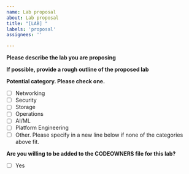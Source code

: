```yaml
---
name: Lab proposal
about: Lab proposal
title: "[LAB] "
labels: 'proposal'
assignees: ''

---
```


**Please describe the lab you are proposing**
<!-- A clear and concise description of the lab and it's goals. -->

**If possible, provide a rough outline of the proposed lab**
<!-- A clear and concise description of what you want the learner to do. -->

**Potential category. Please check one.**
<!-- Choose from one of the existing categories. -->
- [ ] Networking
- [ ] Security
- [ ] Storage
- [ ] Operations
- [ ] AI/ML
- [ ] Platform Engineering
- [ ] Other. Please specify in a new line below if none of the categories above fit.

**Are you willing to be added to the CODEOWNERS file for this lab?**
<!-- If you have write permissions on the repo, you will be added as a reviewer for future pull requests -->
- [ ] Yes
